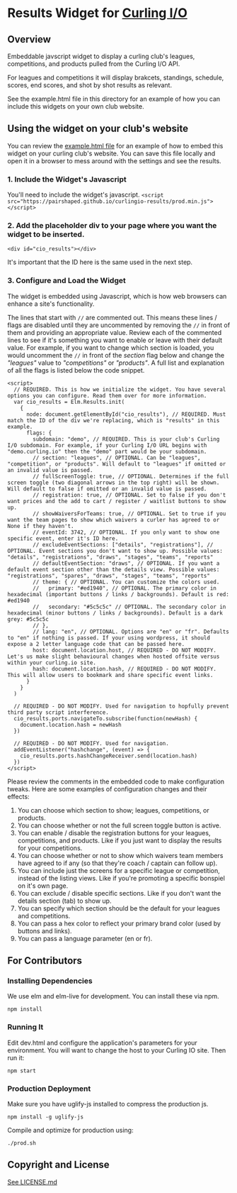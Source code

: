 # Results Widget for [Curling I/O](https://curling.io)


## Overview

Embeddable javscript widget to display a curling club's leagues, competitions, and products pulled from the Curling I/O API.

For leagues and competitions it will display brakcets, standings, schedule, scores, end scores, and shot by shot results as relevant.

See the example.html file in this directory for an example of how you can include this widgets on your own club website.

## Using the widget on your club's website

You can review the [example.html file](example.html#L13-L54) for an example of how to embed this widget on your curling club's website.
You can save this file locally and open it in a browser to mess around with the settings and see the results.

### 1. Include the Widget's Javascript

You'll need to include the widget's javascript.
```<script src="https://pairshaped.github.io/curlingio-results/prod.min.js"></script>```

### 2. Add the placeholder div to your page where you want the widget to be inserted.

```<div id="cio_results"></div>```

It's important that the ID here is the same used in the next step.

### 3. Configure and Load the Widget

The widget is embedded using Javascript, which is how web browsers can enhance a site's functionality.

The lines that start with `//` are commented out. This means these lines / flags are disabled until they are uncommented by removing the `//` in front of them and providing an appropriate value.
Review each of the commented lines to see if it's something you want to enable or leave with their default value.
For example, if you want to change which section is loaded, you would uncomment the `//` in front of the *section* flag below and change the *"leagues"* value to *"competitions"* or *"products"*.
A full list and explanation of all the flags is listed below the code snippet.

```
<script>
  // REQUIRED. This is how we initialize the widget. You have several options you can configure. Read them over for more information.
  var cio_results = Elm.Results.init(
    {
      node: document.getElementById("cio_results"), // REQUIRED. Must match the ID of the div we're replacing, which is "results" in this example.
      flags: {
        subdomain: "demo", // REQUIRED. This is your club's Curling I/O subdomain. For example, if your Curling I/O URL begins with "demo.curling.io" then the "demo" part would be your subdomain.
        // section: "leagues", // OPTIONAL. Can be "leagues", "competition", or "products". Will default to "leagues" if omitted or an invalid value is passed.
        // fullScreenToggle: true, // OPTIONAL. Determines if the full screen toggle (two diagonal arrows in the top right) will be shown. Will default to false if omitted or an invalid value is passed.
        // registration: true, // OPTIONAL. Set to false if you don't want prices and the add to cart / register / waitlist buttons to show up.
        // showWaiversForTeams: true, // OPTIONAL. Set to true if you want the team pages to show which waivers a curler has agreed to or None if they haven't.
        // eventId: 3742, // OPTIONAL. If you only want to show one specific event, enter it's ID here.
        // excludeEventSections: ["details", "registrations"], // OPTIONAL. Event sections you don't want to show up. Possible values: "details", "registrations", "draws", "stages", "teams", "reports"
        // defaultEventSection: "draws", // OPTIONAL. If you want a default event section other than the details view. Possible values: "registrations", "spares", "draws", "stages", "teams", "reports"
        // theme: { // OPTIONAL. You can customize the colors used.
        //   primary: "#ed1940", // OPTIONAL. The primary color in hexadecimal (important buttons / links / backgrounds). Default is red: #ed1940
        //   secondary: "#5c5c5c" // OPTIONAL. The secondary color in hexadecimal (minor buttons / links / backgrounds). Default is a dark grey: #5c5c5c
        // },
        // lang: "en", // OPTIONAL. Options are "en" or "fr". Defaults to "en" if nothing is passed. If your using wordpress, it should expose a 2 letter language code that can be passed here.
        host: document.location.host, // REQUIRED - DO NOT MODIFY. Let's us make slight behavioural changes when hosted offsite versus within your curling.io site.
        hash: document.location.hash, // REQUIRED - DO NOT MODIFY. This will allow users to bookmark and share specific event links.
      }
    }
  )

  // REQUIRED - DO NOT MODIFY. Used for navigation to hopfully prevent third party script interference.
  cio_results.ports.navigateTo.subscribe(function(newHash) {
    document.location.hash = newHash
  })

  // REQUIRED - DO NOT MODIFY. Used for navigation.
  addEventListener("hashchange", (event) => {
    cio_results.ports.hashChangeReceiver.send(location.hash)
  })
</script>
```

Please review the comments in the embedded code to make configuration tweaks. Here are some examples of configuration changes and their effects:

1. You can choose which section to show; leagues, competitions, or products.
2. You can choose whether or not the full screen toggle button is active.
3. You can enable / disable the registration buttons for your leagues, competitions, and products. Like if you just want to display the results for your competitions.
4. You can choose whether or not to show which waivers team members have agreed to if any (so that they're coach / captain can follow up).
5. You can include just the screens for a specific league or competition, instead of the listing views. Like if you're promoting a specific bonspiel on it's own page.
6. You can exclude / disable specific sections. Like if you don't want the details section (tab) to show up.
7. You can specify which section should be the default for your leagues and competitions.
8. You can pass a hex color to reflect your primary brand color (used by buttons and links).
9. You can pass a language parameter (en or fr).


## For Contributors

### Installing Dependencies

We use elm and elm-live for development. You can install these via npm.

```
npm install
```

### Running It

Edit dev.html and configure the application's parameters for your environment.
You will want to change the host to your Curling IO site.
Then run it:

```
npm start
```

### Production Deployment

Make sure you have uglify-js installed to compress the production js.
```
npm install -g uglify-js
```

Compile and optimize for production using:

```
./prod.sh
```

## Copyright and License

[See LICENSE.md](LICENSE.md)
